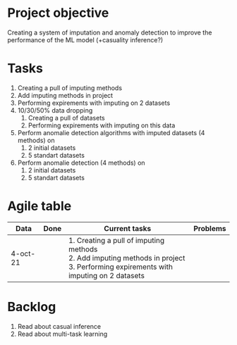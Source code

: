 # Project objective

Creating a system of imputation and anomaly detection to improve the performance of the ML model (+casuality inference?)

# Tasks

1.  Creating a pull of imputing methods
2.  Add imputing methods in project
3.  Performing expirements with imputing on 2 datasets
4.  10/30/50% data dropping
    1.  Creating a pull of datasets
    2.  Performing expirements with imputing on this data
5.  Perform anomalie detection algorithms with imputed datasets (4 methods) on
    1.  2 initial datasets
    2.  5 standart datasets
6.  Perform anomalie detection (4 methods) on
    1. 2 initial datasets
    2. 5 standart datasets

# Agile table

| Data | Done | Current tasks | Problems |
| --- | --- | --- | --- |
| 4-oct-21 |     | 1. Creating a pull of imputing methods<br>2. Add imputing methods in project<br>3. Performing expirements with imputing on 2 datasets |     |

# Backlog

1.  Read about casual inference
2.  Read about multi-task learning
